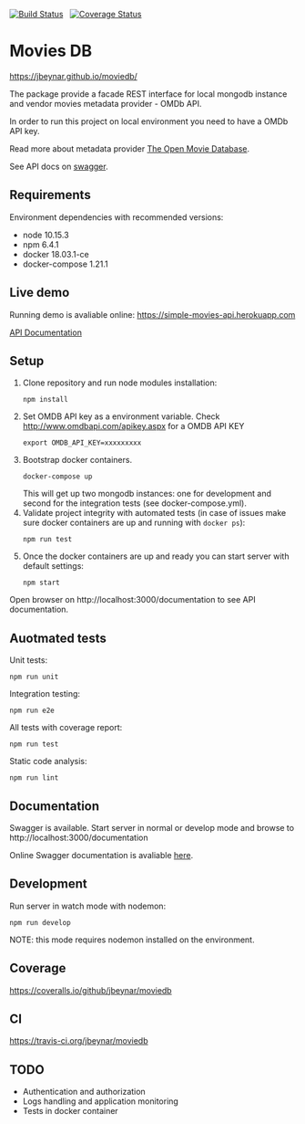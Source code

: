 [![Build Status](https://travis-ci.org/jbeynar/moviedb.svg?branch=develop)](https://travis-ci.org/jbeynar/moviedb)
&nbsp; [![Coverage Status](https://coveralls.io/repos/github/jbeynar/moviedb/badge.svg?branch=develop)](https://coveralls.io/github/jbeynar/moviedb?branch=develop)

# Movies DB

https://jbeynar.github.io/moviedb/

The package provide a facade REST interface for local mongodb instance and vendor movies metadata provider - OMDb API.

In order to run this project on local environment you need to have a OMDb API key.

Read more about metadata provider [The Open Movie Database](http://www.omdbapi.com/).

See API docs on [swagger](https://simple-movies-api.herokuapp.com/documentation).

## Requirements

Environment dependencies with recommended versions:

- node 10.15.3
- npm 6.4.1
- docker 18.03.1-ce
- docker-compose 1.21.1

## Live demo

Running demo is avaliable online: https://simple-movies-api.herokuapp.com

[API Documentation](https://simple-movies-api.herokuapp.com/documentation)


## Setup

1. Clone repository and run node modules installation:
    ```
    npm install
    ```
2. Set OMDB API key as a environment variable. Check http://www.omdbapi.com/apikey.aspx for a OMDB API KEY
    ```
    export OMDB_API_KEY=xxxxxxxxx
    ``` 
3. Bootstrap docker containers.
    ```
    docker-compose up
    ```
    This will get up two mongodb instances: one for development and second for the integration tests (see docker-compose.yml).
4. Validate project integrity with automated tests (in case of issues make sure docker containers are up and running with `docker ps`):
    ```
    npm run test
    ```
5. Once the docker containers are up and ready you can start server with default settings:
    ```
    npm start
    ```

Open browser on http://localhost:3000/documentation to see API documentation.

## Auotmated tests

Unit tests:
```
npm run unit
```
Integration testing:
```
npm run e2e
```
All tests with coverage report:
```
npm run test
```
Static code analysis:
```
npm run lint
```

## Documentation

Swagger is available. Start server in normal or develop mode and browse to http://localhost:3000/documentation

Online Swagger documentation is avaliable [here](https://simple-movies-api.herokuapp.com/documentation).

## Development

Run server in watch mode with nodemon:
```
npm run develop
```
NOTE: this mode requires nodemon installed on the environment.

## Coverage

https://coveralls.io/github/jbeynar/moviedb

## CI

https://travis-ci.org/jbeynar/moviedb

## TODO
- Authentication and authorization
- Logs handling and application monitoring
- Tests in docker container

